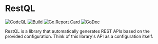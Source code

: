# RestQL
[![CodeQL](https://github.com/gogean/restql/actions/workflows/codeql.yml/badge.svg)](https://github.com/gogean/restql/actions/workflows/codeql.yml)
[![Build](https://github.com/gogean/restql/actions/workflows/go.yml/badge.svg)](https://github.com/gogean/restql/actions/workflows/go.yml)
[![Go Report Card](https://goreportcard.com/badge/github.com/gogean/restql)](https://goreportcard.com/report/github.com/gogean/restql)
[![GoDoc](https://pkg.go.dev/badge/github.com/gogean/restql?status.svg)](https://pkg.go.dev/github.com/gogean/restql?tab=doc)

RestQL is a library that automatically generates REST APIs based on the provided configuration. Think of this library's API as a configuration itself.







